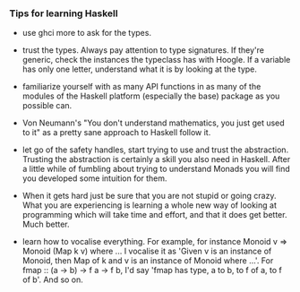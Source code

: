 

### Tips for learning Haskell

 - use ghci more to ask for the types.

  - trust the types. Always pay attention to type signatures. If they're generic, check the instances
     the typeclass has with Hoogle. If a variable has only one letter, understand what it is by looking at the type.

  - familiarize yourself with as many API functions in as many of the modules of the Haskell platform (especially the base) package as you possible can.

  - Von Neumann's "You don't understand mathematics, you just get used to it" as a pretty sane approach to Haskell follow it.

  - let go of the safety handles, start trying to use and trust the abstraction. Trusting the abstraction is certainly a skill you also need in Haskell.
      After a little while of fumbling about trying to understand Monads you will find you developed some intuition for them. 
      
  - When it gets hard just be sure that you are not stupid or going crazy. What you are experiencing is learning a whole new way of looking at programming
      which will take time and effort, and that it does get better. Much better.

  - learn how to vocalise  everything. For example, for instance Monoid v => Monoid (Map k v) where ... I vocalise it as 'Given v is an instance of Monoid,
      then Map of k and v is an instance of Monoid where ...'. For fmap :: (a -> b) -> f a -> f b, I'd say 'fmap has type, a to b, to f of a, to f of b'. And so on.

 
 
 
